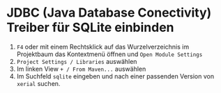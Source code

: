 # JDBC (Java Database Conectivity) Treiber für SQLite einbinden

1. `F4` oder mit einem Rechtsklick auf das Wurzelverzeichnis im Projektbaum das Kontextmenü öffnen und `Open Module Settings`
2. `Project Settings / Libraries` auswählen
3. Im linken View `+ / From Maven...` auswählen
4. Im Suchfeld `sqlite` eingeben und nach einer passenden Version von `xerial` suchen.
